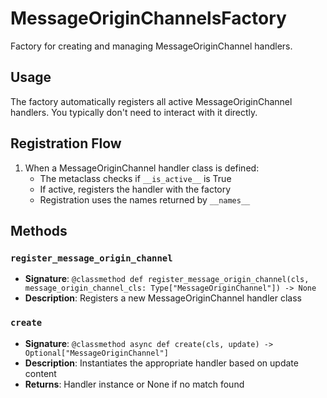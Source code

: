 # MessageOriginChannelsFactory

Factory for creating and managing MessageOriginChannel handlers.

## Usage

The factory automatically registers all active MessageOriginChannel handlers. 
You typically don't need to interact with it directly.

## Registration Flow

1. When a MessageOriginChannel handler class is defined:
   - The metaclass checks if `__is_active__` is True
   - If active, registers the handler with the factory
   - Registration uses the names returned by `__names__`

## Methods

### `register_message_origin_channel`
- **Signature**: `@classmethod def register_message_origin_channel(cls, message_origin_channel_cls: Type["MessageOriginChannel"]) -> None`
- **Description**: Registers a new MessageOriginChannel handler class

### `create`
- **Signature**: `@classmethod async def create(cls, update) -> Optional["MessageOriginChannel"]`
- **Description**: Instantiates the appropriate handler based on update content
- **Returns**: Handler instance or None if no match found
